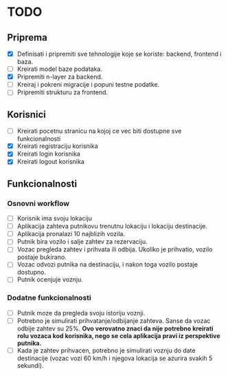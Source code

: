 # TODO

## Priprema

- [x] Definisati i pripremiti sve tehnologije koje se koriste: backend, frontend i baza.
- [ ] Kreirati model baze podataka.
- [x] Pripremiti n-layer za backend.
- [ ] Kreiraj i pokreni migracije i popuni testne podatke.
- [ ] Pripremiti strukturu za frontend.

## Korisnici

- [ ] Kreirati pocetnu stranicu na kojoj ce vec biti dostupne sve funkcionalnosti
- [x] Kreirati registraciju korisnika
- [x] Kreirati login korisnika
- [x] Kreirati logout korisnika

## Funkcionalnosti

### Osnovni workflow

- [ ] Korisnik ima svoju lokaciju
- [ ] Aplikacija zahteva putnikovu trenutnu lokaciju i lokaciju destinacije.
- [ ] Aplikacija pronalazi 10 najblizih vozila.
- [ ] Putnik bira vozilo i salje zahtev za rezervaciju.
- [ ] Vozac pregleda zahtev i prihvata ili odbija. Ukoliko je prihvatio, vozilo postaje bukirano.
- [ ] Vozac odvozi putnika na destinaciju, i nakon toga vozilo postaje dostupno.
- [ ] Putnik ocenjuje voznju.

### Dodatne funkcionalnosti

- [ ] Putnik moze da pregleda svoju istoriju voznji.
- [ ] Potrebno je simulirati prihvatanje/odbijanje zahteva. Sanse da vozac odbije zahtev su 25%. **Ovo verovatno znaci da nije potrebno kreirati rolu vozaca kod korisnika, nego se cela aplikacija pravi iz perspektive putnika.**
- [ ] Kada je zahtev prihvacen, potrebno je simulirati voznju do date destinacije (vozac vozi 60 km/h i njegova lokacija se azurira svakih 5 sekundi).

